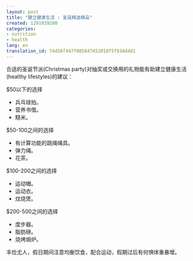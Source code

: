 ```yaml
---
layout: post
title: "建立健康生活 : 圣诞精选精品"
created: 1291939200
categories:
- nutrition
- health
lang: en
translation_id: 74d56f447f085847452018f5f934d4d1
---
```

<!--break-->
<p>合适的圣诞节派(Christmas party)对抽奖或交换用的礼物能有助建立健康生活(healthy lifestyles)的建议：</p>

<p>$50以下的选择</p>
<ul>
<li>兵乓球拍。 </li>
<li>营养书借。 </li>
<li>糙米。 </li>
</ul>

<p>$50-100之间的选择</p>
<ul>
<li>有计算功能的跳绳绳具。 </li>
<li>弹力绳。 </li>
<li>花茶。 </li>
</ul>

<p>$100-200之间的选择</p>
<ul>
<li>运动帽。 </li>
<li>运动衣。 </li>
<li>炆烧煲。 </li>
</ul>

<p>$200-500之间的选择</p>
<ul>
<li>度步器。 </li>
<li>脂肪磅。 </li>
<li>烧烤焗炉。 </li>
</ul>

<p>丰俭尤人，假日期间注意均衡饮食，配合运动，假期过后有何惧体重暴增。 </p>

